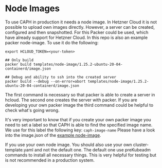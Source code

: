 # Node Images

To use CAPH in production it needs a node image. In Hetzner Cloud it is not possible to upload own images directly. However, a server can be created, configured and then snapshotted. 
For this Packer could be used, which have already support for Hetzner Cloud.
In this repo is also an example packer node-image. To use it do the following:
```shell
export HCLOUD_TOKEN=<your-token>

## Only build
packer build templates/node-image/1.25.2-ubuntu-20-04-containerd/image.json

## Debug and ability to ssh into the created server
packer build --debug --on-error=abort templates/node-image/1.25.2-ubuntu-20-04-containerd/image.json
```

The first command is necessary so that packer is able to create a server in hcloud.
The second one creates the server with packer. If you are developing your own packer image the third command could be helpful to check what's going wrong. 

It's very important to know that if you create your own packer image you need to set a label so that CAPH is able to find the specified image name. We use for this label the following key: `caph-image-name`
Please have a look into the image.json of the [example node-image](/templates/node-image/1.25.2-ubuntu-20-04-containerd/image.json).

If you use your own node image. You should also use your own cluster-template.yaml and not the default one. The default one use preKubeadm commands to install all necessary things. This is very helpful for testing but is not recommended in a production system.